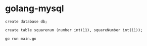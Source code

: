 # golang-mysql
```
create database db;
```
```
create table squarenum (number int(11), squareNumber int(11));
```
```
go run main.go
```
